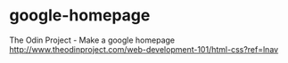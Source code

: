 # google-homepage
The Odin Project - Make a google homepage
http://www.theodinproject.com/web-development-101/html-css?ref=lnav
